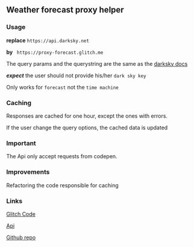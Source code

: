 ## Weather forecast proxy helper
### Usage
**replace** `https://api.darksky.net`

**by**        ` https://proxy-forecast.glitch.me`

The query params and the querystring are the same as the [darksky docs](https://darksky.net/dev/docs/forecast)

***expect*** the user should not provide his/her `dark sky key`

Only works for `forecast` not the `time machine`

### Caching
Responses are cached for one hour, except the ones with errors.

If the user change the query options, the cached data is updated

### Important
The Api only accept requests from codepen.

### Improvements
Refactoring the code responsible for caching

### Links
[Glitch Code](https://glitch.com/edit/#!/proxy-forecast?path=server.js:22:9)

[Api](https://proxy-forecast.glitch.me/)

[Github repo](https://github.com/AdelMahjoub/proxy-forecast-helper)